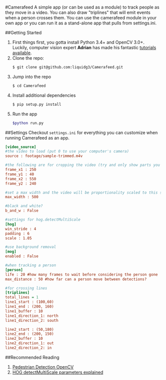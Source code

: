 #Camerafeed
A simple app (or can be used as a module) to track people as they move in a video. You can also draw "triplines" that
will emit events when a person crosses them. You can use the camerafeed module in your own app or you can run it as a
stand-alone app that pulls from settings.ini.

##Getting Started
1. First things first, you gotta install Python 3.4+ and OpenCV 3.0+. Luckily, computer vision expert __Adrian__ has made his
fantastic [tutorials available](http://www.pyimagesearch.com/opencv-tutorials-resources-guides/).
2. Clone the repo:
    ```bash
    $ git clone git@github.com:liquidg3/Camerafeed.git
    ```
3. Jump into the repo
    ```bash
    $ cd Camerafeed
    ```
4. Install additional dependencies
    ```bash
    $ pip setup.py install
    ```
5. Run the app
    ```bash
    $python run.py
    ```

##Settings
Checkout `settings.ini` for everything you can customize when running Camerafeed as an app.

```ini
[video_source]
#the video to load (put 0 to use your computer's camera)
source : footage/sample-trimmed.m4v
```
```ini
#the following are for cropping the video (try and only show parts you need)
frame_x1 : 250
frame_y1 : 40
frame_x2 : 550
frame_y2 : 240
```
```ini
#set a max width and the video will be proportionality scaled to this size (smaller is usually better)
max_width : 500
```
```ini
#black and white?
b_and_w : False
```
```ini
#settings for hog.detectMultiScale
[hog]
win_stride : 4
padding : 6
scale : 1.05
```
```ini
#use background removal
[mog]
enabled : False
```
```ini
#when tracking a person
[person]
life : 20 #how many frames to wait before considering the person gone
max_distance : 50 #how far can a person move between detections?
```
```ini
#for crossing lines
[triplines]
total_lines = 1
line1_start : (100,60)
line1_end : (200, 160)
line1_buffer : 10
line1_direction_1: north
line1_direction_2: south
```
```ini
line2_start : (50,180)
line2_end : (200, 150)
line2_buffer : 10
line2_direction_1: out
line2_direction_2: in

```

##Recommended Reading
1. [Pedestrian Detection OpenCV](http://www.pyimagesearch.com/2015/11/09/pedestrian-detection-opencv/)
2. [HOG detectMultiScale parameters explained](http://www.pyimagesearch.com/2015/11/16/hog-detectmultiscale-parameters-explained/)
